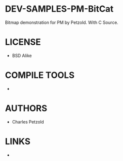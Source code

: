 # DEV-SAMPLES-PM-BitCat
Bitmap demonstration for PM by Petzold. With C Source.

LICENSE
===============
* BSD Alike

COMPILE TOOLS
===============
* 
 
AUTHORS
===============
* Charles Petzold

LINKS
===============
* 
